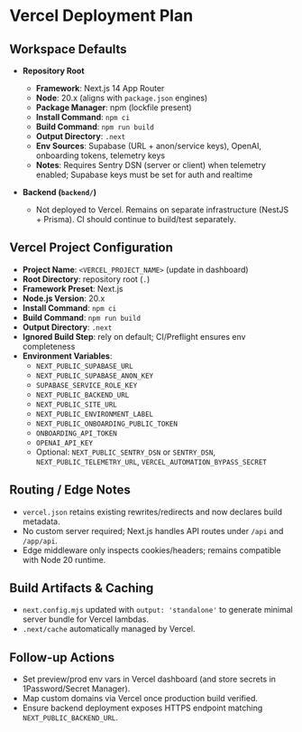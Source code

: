 # Vercel Deployment Plan

## Workspace Defaults
- **Repository Root**
  - **Framework**: Next.js 14 App Router
  - **Node**: 20.x (aligns with `package.json` engines)
  - **Package Manager**: npm (lockfile present)
  - **Install Command**: `npm ci`
  - **Build Command**: `npm run build`
  - **Output Directory**: `.next`
  - **Env Sources**: Supabase (URL + anon/service keys), OpenAI, onboarding tokens, telemetry keys
  - **Notes**: Requires Sentry DSN (server or client) when telemetry enabled; Supabase keys must be set for auth and realtime

- **Backend (`backend/`)**
  - Not deployed to Vercel. Remains on separate infrastructure (NestJS + Prisma). CI should continue to build/test separately.

## Vercel Project Configuration
- **Project Name**: `<VERCEL_PROJECT_NAME>` (update in dashboard)
- **Root Directory**: repository root (`.`)
- **Framework Preset**: Next.js
- **Node.js Version**: 20.x
- **Install Command**: `npm ci`
- **Build Command**: `npm run build`
- **Output Directory**: `.next`
- **Ignored Build Step**: rely on default; CI/Preflight ensures env completeness
- **Environment Variables**:
  - `NEXT_PUBLIC_SUPABASE_URL`
  - `NEXT_PUBLIC_SUPABASE_ANON_KEY`
  - `SUPABASE_SERVICE_ROLE_KEY`
  - `NEXT_PUBLIC_BACKEND_URL`
  - `NEXT_PUBLIC_SITE_URL`
  - `NEXT_PUBLIC_ENVIRONMENT_LABEL`
  - `NEXT_PUBLIC_ONBOARDING_PUBLIC_TOKEN`
  - `ONBOARDING_API_TOKEN`
  - `OPENAI_API_KEY`
  - Optional: `NEXT_PUBLIC_SENTRY_DSN` or `SENTRY_DSN`, `NEXT_PUBLIC_TELEMETRY_URL`, `VERCEL_AUTOMATION_BYPASS_SECRET`

## Routing / Edge Notes
- `vercel.json` retains existing rewrites/redirects and now declares build metadata.
- No custom server required; Next.js handles API routes under `/api` and `/app/api`.
- Edge middleware only inspects cookies/headers; remains compatible with Node 20 runtime.

## Build Artifacts & Caching
- `next.config.mjs` updated with `output: 'standalone'` to generate minimal server bundle for Vercel lambdas.
- `.next/cache` automatically managed by Vercel.

## Follow-up Actions
- Set preview/prod env vars in Vercel dashboard (and store secrets in 1Password/Secret Manager).
- Map custom domains via Vercel once production build verified.
- Ensure backend deployment exposes HTTPS endpoint matching `NEXT_PUBLIC_BACKEND_URL`.
